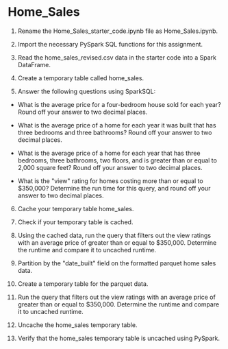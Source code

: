 # Home_Sales
1) Rename the Home_Sales_starter_code.ipynb file as Home_Sales.ipynb.

2) Import the necessary PySpark SQL functions for this assignment.

3) Read the home_sales_revised.csv data in the starter code into a Spark DataFrame.

4) Create a temporary table called home_sales.

5) Answer the following questions using SparkSQL:

  - What is the average price for a four-bedroom house sold for each year? Round off your answer to two decimal places.

  - What is the average price of a home for each year it was built that has three bedrooms and three bathrooms? Round off your answer to two decimal places.

  - What is the average price of a home for each year that has three bedrooms, three bathrooms, two floors, and is greater than or equal to 2,000 square feet? Round off your answer to two decimal places.

- What is the "view" rating for homes costing more than or equal to $350,000? Determine the run time for this query, and round off your answer to two decimal places.

6) Cache your temporary table home_sales.

7) Check if your temporary table is cached.

8) Using the cached data, run the query that filters out the view ratings with an average price of greater than or equal to $350,000. Determine the runtime and compare it to uncached runtime.

9) Partition by the "date_built" field on the formatted parquet home sales data.

10) Create a temporary table for the parquet data.

11) Run the query that filters out the view ratings with an average price of greater than or equal to $350,000. Determine the runtime and compare it to uncached runtime.

12) Uncache the home_sales temporary table.

13) Verify that the home_sales temporary table is uncached using PySpark.
